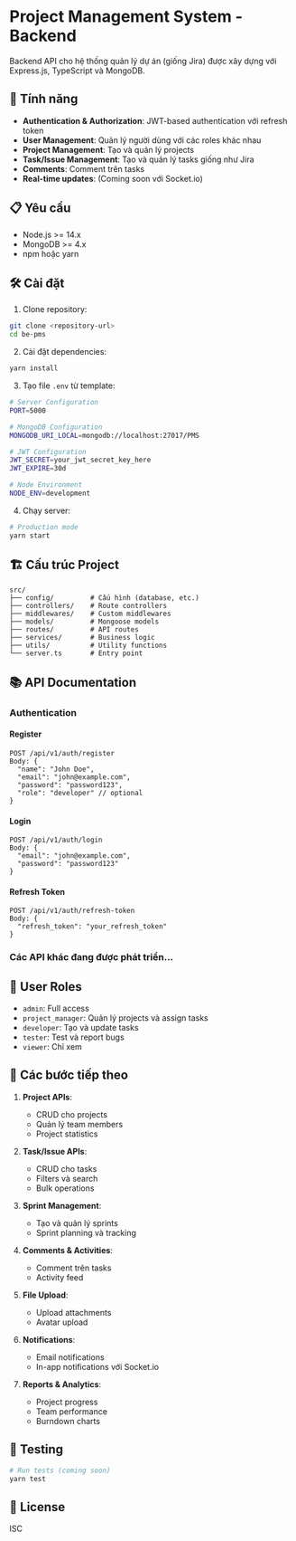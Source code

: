 # Project Management System - Backend

Backend API cho hệ thống quản lý dự án (giống Jira) được xây dựng với Express.js, TypeScript và MongoDB.

## 🚀 Tính năng

- **Authentication & Authorization**: JWT-based authentication với refresh token
- **User Management**: Quản lý người dùng với các roles khác nhau
- **Project Management**: Tạo và quản lý projects
- **Task/Issue Management**: Tạo và quản lý tasks giống như Jira
- **Comments**: Comment trên tasks
- **Real-time updates**: (Coming soon với Socket.io)

## 📋 Yêu cầu

- Node.js >= 14.x
- MongoDB >= 4.x
- npm hoặc yarn

## 🛠️ Cài đặt

1. Clone repository:

```bash
git clone <repository-url>
cd be-pms
```

2. Cài đặt dependencies:

```bash
yarn install
```

3. Tạo file `.env` từ template:

```bash
# Server Configuration
PORT=5000

# MongoDB Configuration
MONGODB_URI_LOCAL=mongodb://localhost:27017/PMS

# JWT Configuration
JWT_SECRET=your_jwt_secret_key_here
JWT_EXPIRE=30d

# Node Environment
NODE_ENV=development
```

4. Chạy server:

```bash
# Production mode
yarn start
```

## 🏗️ Cấu trúc Project

```
src/
├── config/         # Cấu hình (database, etc.)
├── controllers/    # Route controllers
├── middlewares/    # Custom middlewares
├── models/         # Mongoose models
├── routes/         # API routes
├── services/       # Business logic
├── utils/          # Utility functions
└── server.ts       # Entry point
```

## 📚 API Documentation

### Authentication

#### Register

```
POST /api/v1/auth/register
Body: {
  "name": "John Doe",
  "email": "john@example.com",
  "password": "password123",
  "role": "developer" // optional
}
```

#### Login

```
POST /api/v1/auth/login
Body: {
  "email": "john@example.com",
  "password": "password123"
}
```

#### Refresh Token

```
POST /api/v1/auth/refresh-token
Body: {
  "refresh_token": "your_refresh_token"
}
```

### Các API khác đang được phát triển...

## 🔐 User Roles

- `admin`: Full access
- `project_manager`: Quản lý projects và assign tasks
- `developer`: Tạo và update tasks
- `tester`: Test và report bugs
- `viewer`: Chỉ xem

## 🚧 Các bước tiếp theo

1. **Project APIs**:

   - CRUD cho projects
   - Quản lý team members
   - Project statistics

2. **Task/Issue APIs**:

   - CRUD cho tasks
   - Filters và search
   - Bulk operations

3. **Sprint Management**:

   - Tạo và quản lý sprints
   - Sprint planning và tracking

4. **Comments & Activities**:

   - Comment trên tasks
   - Activity feed

5. **File Upload**:

   - Upload attachments
   - Avatar upload

6. **Notifications**:

   - Email notifications
   - In-app notifications với Socket.io

7. **Reports & Analytics**:
   - Project progress
   - Team performance
   - Burndown charts

## 🧪 Testing

```bash
# Run tests (coming soon)
yarn test
```

## 📝 License

ISC
